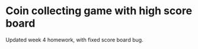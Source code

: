 # Coin collecting game with high score board

Updated week 4 homework, with fixed score board bug. 
